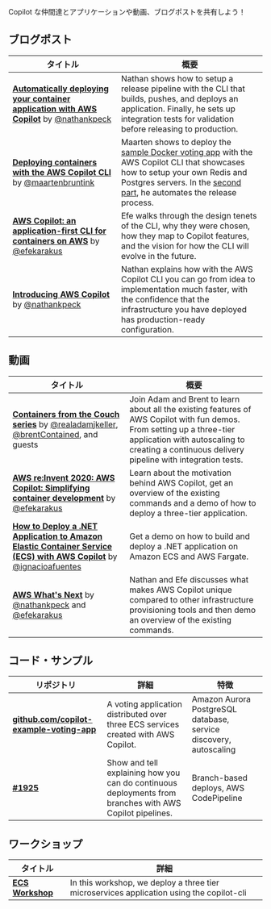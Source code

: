 Copilot な仲間達とアプリケーションや動画、ブログポストを共有しよう！

## ブログポスト

| タイトル     | 概要                         |
| ----------- | ------------------------------------ |
| [**Automatically deploying your container application with AWS Copilot**](https://aws.amazon.com/blogs/containers/automatically-deploying-your-container-application-with-aws-copilot/) by <a href="https://twitter.com/nathankpeck">@nathankpeck</a> | Nathan shows how to setup a release pipeline with the CLI that builds, pushes, and deploys an application. Finally, he sets up integration tests for validation before releasing to production. |
| [**Deploying containers with the AWS Copilot CLI**](https://maartenbruntink.nl/blog/2020/08/16/deploying-containers-with-the-aws-copilot-cli-part-1/) by <a href="https://twitter.com/maartenbruntink">@maartenbruntink</a> | Maarten shows to deploy the [sample Docker voting app](https://github.com/dockersamples/example-voting-app) with the AWS Copilot CLI that showcases how to setup your own Redis and Postgres servers. In the [second part](https://maartenbruntink.nl/blog/2020/08/16/deploying-containers-with-the-aws-copilot-cli-part-2), he automates the release process. |
| [**AWS Copilot: an application-first CLI for containers on AWS**](https://aws.amazon.com/blogs/containers/aws-copilot-an-application-first-cli-for-containers-on-aws/) by <a href="https://twitter.com/efekarakus">@efekarakus</a> | Efe walks through the design tenets of the CLI, why they were chosen, how they map to Copilot features, and the vision for how the CLI will evolve in the future.  |
| [**Introducing AWS Copilot**](https://aws.amazon.com/blogs/containers/introducing-aws-copilot/) by <a href="https://twitter.com/nathankpeck">@nathankpeck</a> | Nathan explains how with the AWS Copilot CLI you can go from idea to implementation much faster, with the confidence that the infrastructure you have deployed has production-ready configuration. |



## 動画

| タイトル     | 概要                         |
| ----------- | ------------------------------------ |
| [**Containers from the Couch series**](https://www.youtube.com/c/ContainersfromtheCouch/search?query=copilot) by <a href="https://twitter.com/realadamjkeller">@realadamjkeller</a>, <a href="https://twitter.com/brentContained">@brentContained</a>, and guests | Join Adam and Brent to learn about all the existing features of AWS Copilot with fun demos. From setting up a three-tier application with autoscaling to creating a continuous delivery pipeline with integration tests. |
| [**AWS re:Invent 2020: AWS Copilot: Simplifying container development**](https://youtu.be/EqW--TKQ_PQ) by <a href="https://twitter.com/efekarakus">@efekarakus</a> | Learn about the motivation behind AWS Copilot, get an overview of the existing commands and a demo of how to deploy a three-tier application. |
| [**How to Deploy a .NET Application to Amazon Elastic Container Service (ECS) with AWS Copilot**](https://youtu.be/nWaw8Rp8JgQ) by <a href="https://twitter.com/ignacioafuentes">@ignacioafuentes</a> | Get a demo on how to build and deploy a .NET application on Amazon ECS and AWS Fargate. |
| [**AWS What's Next**](https://www.youtube.com/watch?v=vmTJgVDERZU) by <a href="https://twitter.com/nathankpeck">@nathankpeck</a> and <a href="https://twitter.com/efekarakus">@efekarakus</a> | Nathan and Efe discusses what makes AWS Copilot unique compared to other infrastructure provisioning tools and then demo an overview of the existing commands. |



## コード・サンプル

| リポジトリ     | 詳細                         | 特徴 |
| ----------- | ------------------------------------ | ------------ |
[**github.com/copilot-example-voting-app**](https://github.com/copilot-example-voting-app) | A voting application distributed over three ECS services created with AWS Copilot. | Amazon Aurora PostgreSQL database, service discovery, autoscaling |
[**#1925**](https://github.com/aws/copilot-cli/discussions/1925) | Show and tell explaining how you can do continuous deployments from branches with AWS Copilot pipelines. | Branch-based deploys, AWS CodePipeline |


## ワークショップ

| タイトル     | 詳細                         |
| ----------- | ------------------------------------ |
[**ECS Workshop**](https://ecsworkshop.com/microservices/) | In this workshop, we deploy a three tier microservices application using the copilot-cli |

